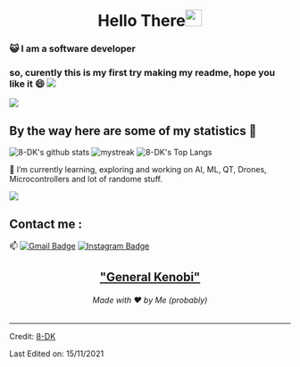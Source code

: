 <h1 align="center">Hello There<img src="https://github.com/souvikguria98/souvikguria98/blob/master/Hi.gif" width="30"> </h1>

### :smiley_cat: I am a software developer

### so, curently this is my first try making my readme, hope you like it 😄 ![](https://komarev.com/ghpvc/?username=your-github-username&color=blue)

<a href="https://www.youtube.com/c/ZenElectro_youtube"><img src="https://user-images.githubusercontent.com/73097560/115834477-dbab4500-a447-11eb-908a-139a6edaec5c.gif"></a>

## By the way here are some of my statistics 🚀
![8-DK's github stats](https://github-readme-stats.vercel.app/api?username=8-DK&show_icons=true&theme=tokyonight)
<img src="https://github-readme-streak-stats.herokuapp.com/?user=8-DK&theme=tokyonight" alt="mystreak"/>
![8-DK's Top Langs](https://github-readme-stats.vercel.app/api/top-langs/?username=8-DK&theme=tokyonight&layout=compact)

🌱 I’m currently learning, exploring and working on AI, ML, QT, Drones, Microcontrollers and lot of randome stuff.

<a href="https://www.youtube.com/c/ZenElectro_youtube"><img src="https://user-images.githubusercontent.com/73097560/115834477-dbab4500-a447-11eb-908a-139a6edaec5c.gif"></a>

## Contact me : 
📫 [![Gmail Badge](https://img.shields.io/badge/-khairnardm@gmail.com-blue?style=flat-roundedrectangle&logo=Gmail&logoColor=white&link=mailto:khairnardm@gmail.com)](khairnardm@gmail.com)
[![Instagram Badge](https://img.shields.io/badge/-asthi_21_-E4405F?style=flat-roundedrectangle&logo=instagram&logoColor=white&link=https://www.instagram.com/asthi_21_/)](https://www.instagram.com/asthi_21_/)


<h2 align="center"><a href="https://youtu.be/frszEJb0aOo?t=4">"General Kenobi"</a></h2>
<h6 align="center">Made with ❤️ by Me (probably)</h6>

------
Credit: [8-DK](https://github.com/8-DK)

Last Edited on: 15/11/2021
<!--
**8-DK/8-DK** is a ✨ _special_ ✨ repository because its `README.md` (this file) appears on your GitHub profile.

Here are some ideas to get you started:

- 🔭 I’m currently working on ...
- 🌱 I’m currently learning ...
- 👯 I’m looking to collaborate on ...
- 🤔 I’m looking for help with ...
- 💬 Ask me about ...
- 📫 How to reach me: ...
- 😄 Pronouns: ...
- ⚡ Fun fact: ...
-->
